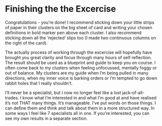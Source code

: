 # Finishing the the Excercise

Congratulations - you’re done!  I recommend sticking down your little strips of paper in their clusters on the big sheet of card and writing your chosen definitions in bold marker pen above each cluster.  I also recommend sticking down all the ‘rejected’ slips too (I made two continuous columns on the right of the card).

The actually process of working through the excercise will hopefully have brought you great clarity and focus through many hours of self reflection.  The result should be used as a blueprint and guide to keep you on course.  I often come back to my clusters when feeling unfocussed, mentally foggy or out of balance.  My clusters are my guide when I’m being pulled in many directions, when my inner voice is barking orders or I’m tempted to go down rabbit holes that I really shouldn’t.  

I’ll never be a specialist, but I now no longer feel like a lost jack-of-all-trades.  I know what I’m interested in and what I’m good at and have realised it’s not THAT many things.  It’s manageable.  I’ve put words on those things.  I can define them and think and talk about them in a more structured way.  In some ways I feel like 7 specialists all in one.  If you’re interested, you can see my own results in a separate section.
